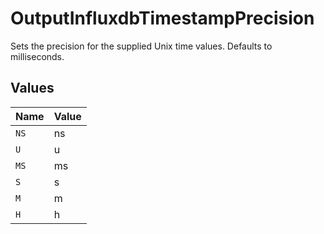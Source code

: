 # OutputInfluxdbTimestampPrecision

Sets the precision for the supplied Unix time values. Defaults to milliseconds.


## Values

| Name  | Value |
| ----- | ----- |
| `NS`  | ns    |
| `U`   | u     |
| `MS`  | ms    |
| `S`   | s     |
| `M`   | m     |
| `H`   | h     |